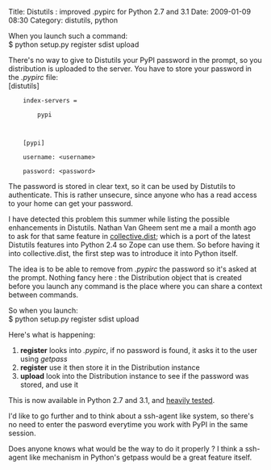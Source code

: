 Title: Distutils : improved .pypirc for Python 2.7 and 3.1
Date: 2009-01-09 08:30
Category: distutils, python

When you launch such a command:   
   $ python setup.py register sdist upload

  
There's no way to give to Distutils your PyPI password in the prompt,
so you distribution is uploaded to the server. You have to store your
password in the *.pypirc* file:   
       [distutils]

        index-servers =

            pypi



        [pypi]

        username: <username>

        password: <password>

  
The password is stored in clear text, so it can be used by Distutils to
authenticate. This is rather unsecure, since anyone who has a read
access to your home can get your password.   
  
I have detected this problem this summer while listing the possible
enhancements in Distutils. Nathan Van Gheem sent me a mail a month ago
to ask for that same feature in [collective.dist][]; which is a port of
the latest Distutils features into Python 2.4 so Zope can use them. So
before having it into collective.dist, the first step was to introduce
it into Python itself.   
  
The idea is to be able to remove from *.pypirc* the password so it's
asked at the prompt. Nothing fancy here : the Distribution object that
is created before you launch any command is the place where you can
share a context between commands.   
  
So when you launch:   
   $ python setup.py register sdist upload

  
Here's what is happening:   
1.  **register** looks into *.pypirc*, if no password is found, it asks
    it to the user using *getpass*
2.  **register** use it then store it in the Distribution instance
3.  **upload** look into the Distribution instance to see if the
    password was stored, and use it

  
This is now available in Python 2.7 and 3.1, and [heavily tested][].   
  
I'd like to go further and to think about a ssh-agent like system, so
there's no need to enter the pasword everytime you work with PyPI in the
same session.   
  
Does anyone knows what would be the way to do it properly ? I think a
ssh-agent like mechanism in Python's getpass would be a great feature
itself.

  [collective.dist]: http://pypi.python.org/pypi/collective.dist#what-is-collective-dist
  [heavily tested]: http://svn.python.org/view?rev=68415&view=rev
